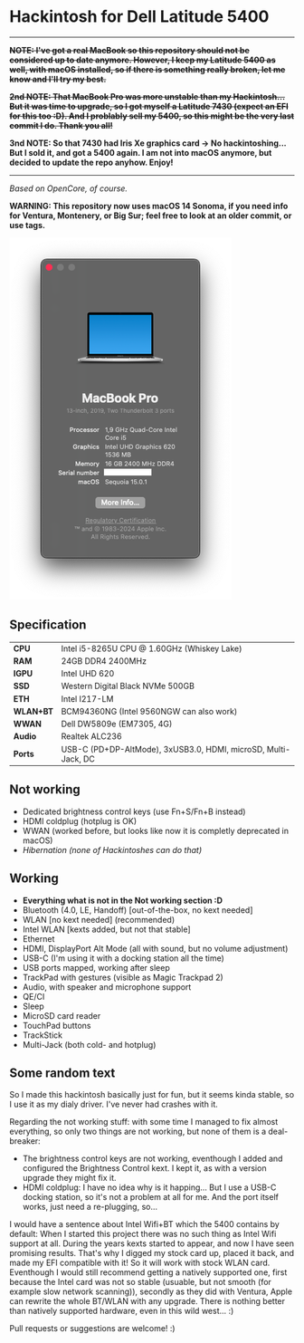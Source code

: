 # Hackintosh for Dell Latitude 5400

---
~~**NOTE: I've got a real MacBook so this repository should not be considered up to date anymore. However, I keep my Latitude 5400 as well, with macOS installed, so if there is something really broken, let me know and I'll try my best.**~~

~~**2nd NOTE: That MacBook Pro was more unstable than my Hackintosh... But it was time to upgrade, so I got myself a Latitude 7430 (expect an EFI for this too :D). And I problably sell my 5400, so this might be the very last commit I do. Thank you all!**~~

**3nd NOTE: So that 7430 had Iris Xe graphics card -> No hackintoshing... But I sold it, and got a 5400 again. I am not into macOS anymore, but decided to update the repo anyhow. Enjoy!**

---

*Based on OpenCore, of course.*

**WARNING: This repository now uses macOS 14 Sonoma, if you need info for Ventura, Montenery, or Big Sur; feel free to look at an older commit, or use tags.**

![About my Mac](.img/system.png)

## Specification

| | |
|-|-|
|**CPU**|Intel i5-8265U CPU @ 1.60GHz (Whiskey Lake)|
|**RAM**|24GB DDR4 2400MHz|
|**IGPU**|Intel UHD 620|
|**SSD**|Western Digital Black NVMe 500GB|
|**ETH**|Intel I217-LM|
|**WLAN+BT**|BCM94360NG (Intel 9560NGW can also work)|
|**WWAN**|Dell DW5809e (EM7305, 4G)|
|**Audio**|Realtek ALC236|
|**Ports**|USB-C (PD+DP-AltMode), 3xUSB3.0, HDMI, microSD, Multi-Jack, DC|

## Not working

- Dedicated brightness control keys (use Fn+S/Fn+B instead)
- HDMI coldplug (hotplug is OK)
- WWAN (worked before, but looks like now it is completly deprecated in macOS)
- *Hibernation (none of Hackintoshes can do that)*

## Working

- **Everything what is not in the Not working section :D**
- Bluetooth (4.0, LE, Handoff) [out-of-the-box, no kext needed]
- WLAN [no kext needed] (recommended)
- Intel WLAN [kexts added, but not that stable]
- Ethernet
- HDMI, DisplayPort Alt Mode (all with sound, but no volume adjustment)
- USB-C (I'm using it with a docking station all the time)
- USB ports mapped, working after sleep
- TrackPad with gestures (visible as Magic Trackpad 2)
- Audio, with speaker and microphone support
- QE/CI
- Sleep
- MicroSD card reader
- TouchPad buttons
- TrackStick
- Multi-Jack (both cold- and hotplug)

## Some random text

So I made this hackintosh basically just for fun, but it seems kinda stable, so I use it as my dialy driver. I've never had crashes with it.  

Regarding the not working stuff: with some time I managed to fix almost everything, so only two things are not working, but none of them is a deal-breaker:
 - The brightness control keys are not working, eventhough I added and configured the Brightness Control kext. I kept it, as with a version upgrade they might fix it.
 - HDMI coldplug: I have no idea why is it happing... But I use a USB-C docking station, so it's not a problem at all for me. And the port itself works, just need a re-plugging, so...

I would have a sentence about Intel Wifi+BT which the 5400 contains by default: When I started this project there was no such thing as Intel Wifi support at all. During the years kexts started to appear, and now I have seen promising results. That's why I digged my stock card up, placed it back, and made my EFI compatible with it! So it will work with stock WLAN card. Eventhough I would still recommend getting a natively supported one, first because the Intel card was not so stable (usuable, but not smooth (for example slow network scanning)), secondly as they did with Ventura, Apple can rewrite the whole BT/WLAN with any upgrade. There is nothing better than natively supported hardware, even in this wild west... :)

Pull requests or suggestions are welcome! :)
